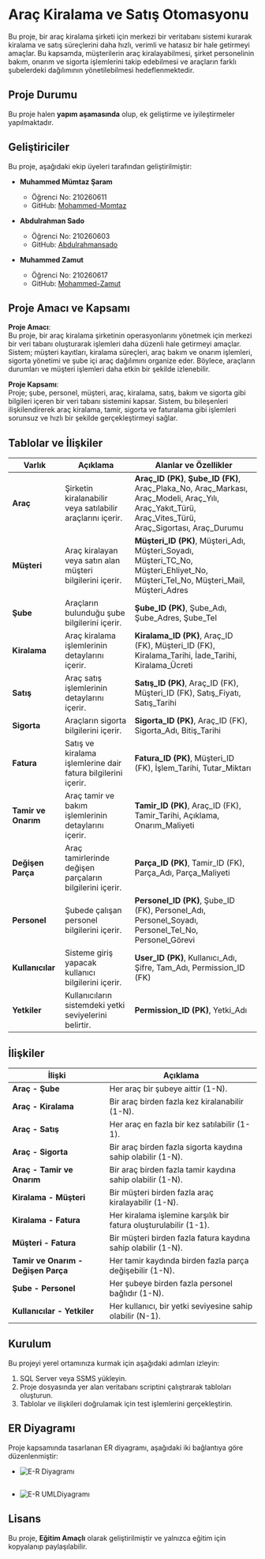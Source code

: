 # Araç Kiralama ve Satış Otomasyonu

Bu proje, bir araç kiralama şirketi için merkezi bir veritabanı sistemi kurarak kiralama ve satış süreçlerini daha hızlı, verimli ve hatasız bir hale getirmeyi amaçlar. Bu kapsamda, müşterilerin araç kiralayabilmesi, şirket personelinin bakım, onarım ve sigorta işlemlerini takip edebilmesi ve araçların farklı şubelerdeki dağılımının yönetilebilmesi hedeflenmektedir.

## Proje Durumu

Bu proje halen **yapım aşamasında** olup, ek geliştirme ve iyileştirmeler yapılmaktadır.

## Geliştiriciler

Bu proje, aşağıdaki ekip üyeleri tarafından geliştirilmiştir:

- **Muhammed Mümtaz Şaram**  
  - Öğrenci No: 210260611  
  - GitHub: [Mohammed-Momtaz](https://github.com/Mohammed-Momtaz)
  
- **Abdulrahman Sado**  
  - Öğrenci No: 210260603  
  - GitHub: [Abdulrahmansado](https://github.com/Abdulrahmansado)

- **Muhammed Zamut**  
  - Öğrenci No: 210260617  
  - GitHub: [Mohammed-Zamut](https://github.com/Mohammed-Zamut)

## Proje Amacı ve Kapsamı

**Proje Amacı**:  
Bu proje, bir araç kiralama şirketinin operasyonlarını yönetmek için merkezi bir veri tabanı oluşturarak işlemleri daha düzenli hale getirmeyi amaçlar. Sistem; müşteri kayıtları, kiralama süreçleri, araç bakım ve onarım işlemleri, sigorta yönetimi ve şube içi araç dağılımını organize eder. Böylece, araçların durumları ve müşteri işlemleri daha etkin bir şekilde izlenebilir.

**Proje Kapsamı**:  
Proje; şube, personel, müşteri, araç, kiralama, satış, bakım ve sigorta gibi bilgileri içeren bir veri tabanı sistemini kapsar. Sistem, bu bileşenleri ilişkilendirerek araç kiralama, tamir, sigorta ve faturalama gibi işlemleri sorunsuz ve hızlı bir şekilde gerçekleştirmeyi sağlar.

## Tablolar ve İlişkiler

| **Varlık**       | **Açıklama**                                      | **Alanlar ve Özellikler**                                                                                                                                                       |
|------------------|---------------------------------------------------|----------------------------------------------------------------------------------------------------------------------------------------------------------------------------------|
| **Araç**         | Şirketin kiralanabilir veya satılabilir araçlarını içerir. | **Araç_ID (PK)**, **Şube_ID (FK)**, Araç_Plaka_No, Araç_Markası, Araç_Modeli, Araç_Yılı, Araç_Yakıt_Türü, Araç_Vites_Türü, Araç_Sigortası, Araç_Durumu                           |
| **Müşteri**      | Araç kiralayan veya satın alan müşteri bilgilerini içerir.  | **Müşteri_ID (PK)**, Müşteri_Adı, Müşteri_Soyadı, Müşteri_TC_No, Müşteri_Ehliyet_No, Müşteri_Tel_No, Müşteri_Mail, Müşteri_Adres                                                |
| **Şube**         | Araçların bulunduğu şube bilgilerini içerir.       | **Şube_ID (PK)**, Şube_Adı, Şube_Adres, Şube_Tel                                                                                                                                |
| **Kiralama**     | Araç kiralama işlemlerinin detaylarını içerir.     | **Kiralama_ID (PK)**, Araç_ID (FK), Müşteri_ID (FK), Kiralama_Tarihi, İade_Tarihi, Kiralama_Ücreti                                                                              |
| **Satış**        | Araç satış işlemlerinin detaylarını içerir.        | **Satış_ID (PK)**, Araç_ID (FK), Müşteri_ID (FK), Satış_Fiyatı, Satış_Tarihi                                                                                                    |
| **Sigorta**      | Araçların sigorta bilgilerini içerir.              | **Sigorta_ID (PK)**, Araç_ID (FK), Sigorta_Adı, Bitiş_Tarihi                                                                                                                    |
| **Fatura**       | Satış ve kiralama işlemlerine dair fatura bilgilerini içerir. | **Fatura_ID (PK)**, Müşteri_ID (FK), İşlem_Tarihi, Tutar_Miktarı                                                                                                                |
| **Tamir ve Onarım** | Araç tamir ve bakım işlemlerinin detaylarını içerir. | **Tamir_ID (PK)**, Araç_ID (FK), Tamir_Tarihi, Açıklama, Onarım_Maliyeti                                                                                                        |
| **Değişen Parça** | Araç tamirlerinde değişen parçaların bilgilerini içerir. | **Parça_ID (PK)**, Tamir_ID (FK), Parça_Adı, Parça_Maliyeti                                                                                                                     |
| **Personel**     | Şubede çalışan personel bilgilerini içerir.        | **Personel_ID (PK)**, Şube_ID (FK), Personel_Adı, Personel_Soyadı, Personel_Tel_No, Personel_Görevi                                                                             |
| **Kullanıcılar** | Sisteme giriş yapacak kullanıcı bilgilerini içerir. | **User_ID (PK)**, Kullanıcı_Adı, Şifre, Tam_Adı, Permission_ID (FK)                                                                                                             |
| **Yetkiler**     | Kullanıcıların sistemdeki yetki seviyelerini belirtir. | **Permission_ID (PK)**, Yetki_Adı                                                                                                                                               |

## İlişkiler

| **İlişki**               | **Açıklama**                                                                                       |
|--------------------------|----------------------------------------------------------------------------------------------------|
| **Araç - Şube**          | Her araç bir şubeye aittir (1-N).                                                                  |
| **Araç - Kiralama**      | Bir araç birden fazla kez kiralanabilir (1-N).                                                     |
| **Araç - Satış**         | Her araç en fazla bir kez satılabilir (1-1).                                                       |
| **Araç - Sigorta**       | Bir araç birden fazla sigorta kaydına sahip olabilir (1-N).                                        |
| **Araç - Tamir ve Onarım** | Bir araç birden fazla tamir kaydına sahip olabilir (1-N).                                         |
| **Kiralama - Müşteri**   | Bir müşteri birden fazla araç kiralayabilir (1-N).                                                 |
| **Kiralama - Fatura**    | Her kiralama işlemine karşılık bir fatura oluşturulabilir (1-1).                                   |
| **Müşteri - Fatura**     | Bir müşteri birden fazla fatura kaydına sahip olabilir (1-N).                                      |
| **Tamir ve Onarım - Değişen Parça** | Her tamir kaydında birden fazla parça değişebilir (1-N).                                  |
| **Şube - Personel**      | Her şubeye birden fazla personel bağlıdır (1-N).                                                   |
| **Kullanıcılar - Yetkiler** | Her kullanıcı, bir yetki seviyesine sahip olabilir (N-1).                                         |

## Kurulum

Bu projeyi yerel ortamınıza kurmak için aşağıdaki adımları izleyin:

1. SQL Server veya SSMS yükleyin.
2. Proje dosyasında yer alan veritabanı scriptini çalıştırarak tabloları oluşturun.
3. Tablolar ve ilişkileri doğrulamak için test işlemlerini gerçekleştirin.

## ER Diyagramı

Proje kapsamında tasarlanan ER diyagramı, aşağıdaki iki bağlantıya göre düzenlenmiştir:

- ![E-R Diyagramı](https://github.com/user-attachments/assets/12daeacc-5fa7-4af5-a066-9327a4b4c449)
##
- ![E-R UMLDiyagramı](https://github.com/user-attachments/assets/7a263a33-03f6-40ca-9c85-9b712e5b343c)


## Lisans

Bu proje, **Eğitim Amaçlı** olarak geliştirilmiştir ve yalnızca eğitim için kopyalanıp paylaşılabilir.
